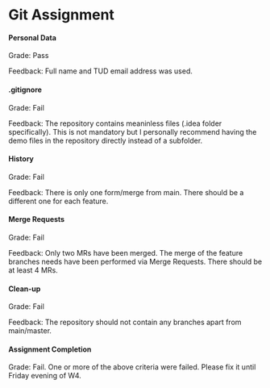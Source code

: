 # Git Assignment


#### Personal Data

Grade: Pass

Feedback: Full name and TUD email address was used.


#### .gitignore

Grade: Fail

Feedback: The repository contains meaninless files (.idea folder specifically). This is not mandatory but I personally recommend having the demo files in the repository directly instead of a subfolder.


#### History

Grade: Fail

Feedback: There is only one form/merge from main. There should be a different one for each feature. 


#### Merge Requests

Grade: Fail

Feedback: Only two MRs have been merged. The merge of the feature branches needs have been performed via Merge Requests. There should be at least 4 MRs.


#### Clean-up

Grade: Fail

Feedback: The repository should not contain any branches apart from main/master.


#### Assignment Completion

Grade: Fail. One or more of the above criteria were failed. Please fix it until Friday evening of W4.

